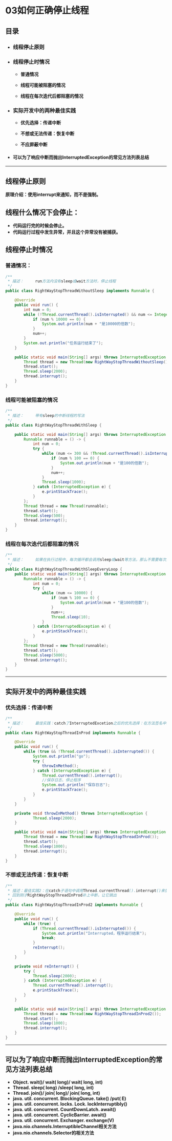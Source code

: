 # 03如何正确停止线程

## 目录

- ### 线程停止原则

- ### 线程停止时情况

  - **普通情况**

  - **线程可能被阻塞的情况**

  - **线程在每次迭代后都阻塞的情况**

    

- ###  实际开发中的两种最佳实践

  - **优先选择：传递中断**
  
  - **不想或无法传递：恢复中断**
  
  - **不应屏蔽中断**
  
    
  
- #### **可以为了响应中断而抛出InterruptedException的常见方法列表总结**

------

## 线程停止原则

**原理介绍：使用interrupt来通知，而不是强制。**



## 线程什么情况下会停止：

- **代码运行完的时候会停止。**
- **代码运行过程中发生异常，并且这个异常没有被捕获。**



## 线程停止时情况

### 普通情况：

```java
/**
 * 描述：     run方法内没有sleep或wait方法时，停止线程
 */
public class RightWayStopThreadWithoutSleep implements Runnable {

    @Override
    public void run() {
        int num = 0;
        while (!Thread.currentThread().isInterrupted() && num <= Integer.MAX_VALUE / 2) {
            if (num % 10000 == 0) {
                System.out.println(num + "是10000的倍数");
            }
            num++;
        }
        System.out.println("任务运行结束了");
    }

    public static void main(String[] args) throws InterruptedException {
        Thread thread = new Thread(new RightWayStopThreadWithoutSleep());
        thread.start();
        Thread.sleep(2000);
        thread.interrupt();
    }
}
```



### 线程可能被阻塞的情况

```java
/**
 * 描述：     带有sleep的中断线程的写法
 */
public class RightWayStopThreadWithSleep {

    public static void main(String[] args) throws InterruptedException {
        Runnable runnable = () -> {
            int num = 0;
            try {
                while (num <= 300 && !Thread.currentThread().isInterrupted()) {
                    if (num % 100 == 0) {
                        System.out.println(num + "是100的倍数");
                    }
                    num++;
                }
                Thread.sleep(1000);
            } catch (InterruptedException e) {
                e.printStackTrace();
            }
        };
        Thread thread = new Thread(runnable);
        thread.start();
        Thread.sleep(500);
        thread.interrupt();
    }
}
```



### 线程在每次迭代后都阻塞的情况

```java
/**
 * 描述：     如果在执行过程中，每次循环都会调用sleep或wait等方法，那么不需要每次迭代都检查是否已中断
 */
public class RightWayStopThreadWithSleepEveryLoop {
    public static void main(String[] args) throws InterruptedException {
        Runnable runnable = () -> {
            int num = 0;
            try {
                while (num <= 10000) {
                    if (num % 100 == 0) {
                        System.out.println(num + "是100的倍数");
                    }
                    num++;
                    Thread.sleep(10);
                }
            } catch (InterruptedException e) {
                e.printStackTrace();
            }
        };
        Thread thread = new Thread(runnable);
        thread.start();
        Thread.sleep(5000);
        thread.interrupt();
    }
}
```



------

## 实际开发中的两种最佳实践

### **优先选择：传递中断**

```java
/**
 * 描述：     最佳实践：catch了InterruptedExcetion之后的优先选择：在方法签名中抛出异常 那么在run()就会强制try/catch
 */
public class RightWayStopThreadInProd implements Runnable {

    @Override
    public void run() {
        while (true && !Thread.currentThread().isInterrupted()) {
            System.out.println("go");
            try {
                throwInMethod();
            } catch (InterruptedException e) {
                Thread.currentThread().interrupt();
                //保存日志、停止程序
                System.out.println("保存日志");
                e.printStackTrace();
            }
        }
    }

    private void throwInMethod() throws InterruptedException {
            Thread.sleep(2000);
    }

    public static void main(String[] args) throws InterruptedException {
        Thread thread = new Thread(new RightWayStopThreadInProd());
        thread.start();
        Thread.sleep(1000);
        thread.interrupt();
    }
}
```



### 不想或无法传递：恢复中断

```java
/**
 * 描述：最佳实践2：在catch子语句中调用Thread.currentThread().interrupt()来恢复设置中断状态，以便于在后续的执行中，依然能够检查到刚才发生了中断
 * 回到刚才RightWayStopThreadInProd补上中断，让它跳出
 */
public class RightWayStopThreadInProd2 implements Runnable {

    @Override
    public void run() {
        while (true) {
            if (Thread.currentThread().isInterrupted()) {
                System.out.println("Interrupted，程序运行结束");
                break;
            }
            reInterrupt();
        }
    }

    private void reInterrupt() {
        try {
            Thread.sleep(2000);
        } catch (InterruptedException e) {
            Thread.currentThread().interrupt();
            e.printStackTrace();
        }
    }

    public static void main(String[] args) throws InterruptedException {
        Thread thread = new Thread(new RightWayStopThreadInProd2());
        thread.start();
        Thread.sleep(1000);
        thread.interrupt();
    }
}

```



------

## 可以为了响应中断而抛出InterruptedException的常见方法列表总结

- **Object. wait()/ wait( long)/ wait( long, int)**
- **Thread. sleep( long) /sleep( long, int)**
- **Thread. join()/ join( long)/ join( long, int)**
- **java. util. concurrent. BlockingQueue. take() /put( E)**
- **java. util. concurrent. locks. Lock. lockInterruptibly()**
- **java. util. concurrent. CountDownLatch. await()**
- **java. util. concurrent. CyclicBarrier. await()**
- **java. util. concurrent. Exchanger. exchange(V)**
- **java.nio.channels.InterruptibleChannel相关方法**
- **java.nio.channels.Selector的相关方法**